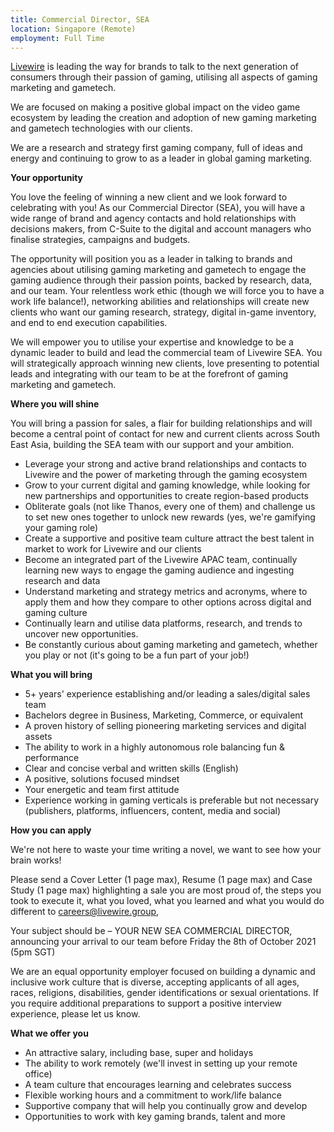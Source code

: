 ```yaml
---
title: Commercial Director, SEA
location: Singapore (Remote)
employment: Full Time
---
```

[Livewire](https://livewire.group/) is leading the way for brands to talk to the next generation of consumers through their passion of gaming, utilising all aspects of gaming marketing and gametech.

We are focused on making a positive global impact on the video game ecosystem by leading the creation and adoption of new gaming marketing and gametech technologies with our clients.

We are a research and strategy first gaming company, full of ideas and energy and continuing to grow to as a leader in global gaming marketing.

**Your opportunity**

You love the feeling of winning a new client and we look forward to celebrating with you! As our Commercial Director (SEA), you will have a wide range of brand and agency contacts and hold relationships with decisions makers, from C-Suite to the digital and account managers who finalise strategies, campaigns and budgets.

The opportunity will position you as a leader in talking to brands and agencies about utilising gaming marketing and gametech to engage the gaming audience through their passion points, backed by research, data, and our team. Your relentless work ethic (though we will force you to have a work life balance!), networking abilities and relationships will create new clients who want our gaming research, strategy, digital in-game inventory, and end to end execution capabilities.

We will empower you to utilise your expertise and knowledge to be a dynamic leader to build and lead the commercial team of Livewire SEA. You will strategically approach winning new clients, love presenting to potential leads and integrating with our team to be at the forefront of gaming marketing and gametech.

**Where you will shine**

You will bring a passion for sales, a flair for building relationships and will become a central point of contact for new and current clients across South East Asia, building the SEA team with our support and your ambition.

* Leverage your strong and active brand relationships and contacts to Livewire and the power of marketing through the gaming ecosystem
* Grow to your current digital and gaming knowledge, while looking for new partnerships and opportunities to create region-based products
* Obliterate goals (not like Thanos, every one of them) and challenge us to set new ones together to unlock new rewards (yes, we're gamifying your gaming role)
* Create a supportive and positive team culture attract the best talent in market to work for Livewire and our clients
* Become an integrated part of the Livewire APAC team, continually learning new ways to engage the gaming audience and ingesting research and data
* Understand marketing and strategy metrics and acronyms, where to apply them and how they compare to other options across digital and gaming culture
* Continually learn and utilise data platforms, research, and trends to uncover new opportunities.
* Be constantly curious about gaming marketing and gametech, whether you play or not (it's going to be a fun part of your job!)

**What you will bring**

* 5+ years' experience establishing and/or leading a sales/digital sales team
* Bachelors degree in Business, Marketing, Commerce, or equivalent
* A proven history of selling pioneering marketing services and digital assets
* The ability to work in a highly autonomous role balancing fun & performance
* Clear and concise verbal and written skills (English)
* A positive, solutions focused mindset
* Your energetic and team first attitude
* Experience working in gaming verticals is preferable but not necessary (publishers, platforms, influencers, content, media and social)

**How you can apply**

We're not here to waste your time writing a novel, we want to see how your brain works!

Please send a Cover Letter (1 page max), Resume (1 page max) and Case Study (1 page max) highlighting a sale you are most proud of, the steps you took to execute it, what you loved, what you learned and what you would do different to [careers@livewire.group](mailto:careers@livewire.group),

Your subject should be – YOUR NEW SEA COMMERCIAL DIRECTOR, announcing your arrival to our team before Friday the 8th of October 2021 (5pm SGT)

We are an equal opportunity employer focused on building a dynamic and inclusive work culture that is diverse, accepting applicants of all ages, races, religions, disabilities, gender identifications or sexual orientations. If you require additional preparations to support a positive interview experience, please let us know.

**What we offer you**

* An attractive salary, including base, super and holidays
* The ability to work remotely (we'll invest in setting up your remote office)
* A team culture that encourages learning and celebrates success
* Flexible working hours and a commitment to work/life balance
* Supportive company that will help you continually grow and develop
* Opportunities to work with key gaming brands, talent and more